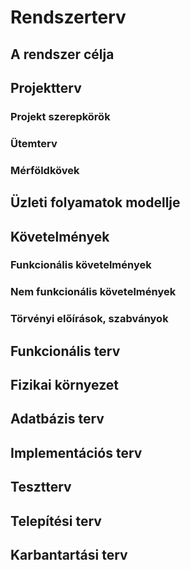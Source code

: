 # Rendszerterv

## A rendszer célja

## Projektterv

### Projekt szerepkörök

### Ütemterv

### Mérföldkövek

## Üzleti folyamatok modellje

## Követelmények

### Funkcionális követelmények

### Nem funkcionális követelmények

### Törvényi előírások, szabványok

## Funkcionális terv

## Fizikai környezet

## Adatbázis terv

## Implementációs terv

## Tesztterv

## Telepítési terv

## Karbantartási terv
